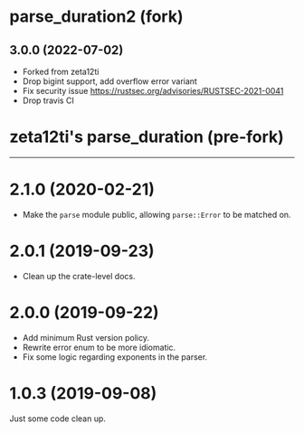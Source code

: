 # parse_duration2 (fork)

## 3.0.0 (2022-07-02)
- Forked from zeta12ti
- Drop bigint support, add overflow error variant
- Fix security issue https://rustsec.org/advisories/RUSTSEC-2021-0041
- Drop travis CI

# zeta12ti's parse_duration (pre-fork)
---------------------------------------

# 2.1.0 (2020-02-21)
- Make the `parse` module public, allowing `parse::Error` to be matched on.

# 2.0.1 (2019-09-23)
- Clean up the crate-level docs.

# 2.0.0 (2019-09-22)
- Add minimum Rust version policy.
- Rewrite error enum to be more idiomatic.
- Fix some logic regarding exponents in the parser.

# 1.0.3 (2019-09-08)
Just some code clean up.
